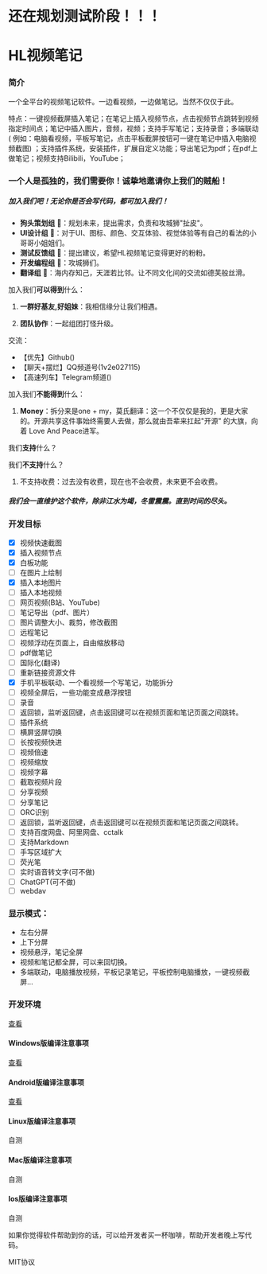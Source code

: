 # 还在规划测试阶段！！！

# HL视频笔记

### 简介

一个全平台的视频笔记软件。一边看视频，一边做笔记。当然不仅仅于此。

特点：一键视频截屏插入笔记；在笔记上插入视频节点，点击视频节点跳转到视频指定时间点；笔记中插入图片，音频，视频；支持手写笔记；支持录音；多端联动(
例如：电脑看视频，平板写笔记，点击平板截屏按钮可一键在笔记中插入电脑视频截图)
；支持插件系统，安装插件，扩展自定义功能；导出笔记为pdf；在pdf上做笔记；视频支持Bilibili，YouTube；

### 一个人是孤独的，我们需要你！诚挚地邀请你上我们的贼船！

##### 加入我们吧！无论你是否会写代码，都可加入我们！

- **狗头策划组** 🐶：规划未来，提出需求，负责和攻城狮"扯皮"。
- **UI设计组** 🦜：对于UI、图标、颜色、交互体验、视觉体验等有自己的看法的小哥哥小姐姐们。
- **测试反馈组** 🐹：提出建议，希望HL视频笔记变得更好的粉粉。
- **开发编程组** 🦁：攻城狮们。
- **翻译组** 🐰：海内存知己，天涯若比邻。让不同文化间的交流如德芙般丝滑。

加入我们**可以得到**什么：

1. **一群好基友,好姐妹**：我相信缘分让我们相遇。

2. **团队协作**：一起组团打怪升级。

交流：

- 【优先】Github()
- 【聊天+摆烂】QQ频道号(1v2e027115)
- 【高速列车】Telegram频道()

加入我们**不能得到**什么：

1. **Money**：拆分来是one +
   my，莫氏翻译：这一个不仅仅是我的，更是大家的。开源共享这件事始终需要人去做，那么就由吾辈来扛起"开源"
   的大旗，向着 Love And Peace进军。

我们**支持**什么？

我们**不支持**什么？

1. 不支持收费：过去没有收费，现在也不会收费，未来更不会收费。

##### 我们会一直维护这个软件，除非江水为竭，冬雷震震。直到时间的尽头。

### 开发目标

- [x] 视频快速截图
- [x] 插入视频节点
- [x] 白板功能
- [ ] 在图片上绘制
- [x] 插入本地图片
- [ ] 插入本地视频
- [ ] 网页视频(B站、YouTube)
- [ ] 笔记导出（pdf、图片）
- [ ] 图片调整大小、裁剪，修改截图
- [ ] 远程笔记
- [ ] 视频浮动在页面上，自由缩放移动
- [ ] pdf做笔记
- [ ] 国际化(翻译)
- [ ] 重新链接资源文件
- [x] 手机平板联动、一个看视频一个写笔记，功能拆分
- [ ] 视频全屏后，一些功能变成悬浮按钮
- [ ] 录音
- [ ] 返回锁，监听返回键，点击返回键可以在视频页面和笔记页面之间跳转。
- [ ] 插件系统
- [ ] 横屏竖屏切换
- [ ] 长按视频快进
- [ ] 视频倍速
- [ ] 视频缩放
- [ ] 视频字幕
- [ ] 截取视频片段
- [ ] 分享视频
- [ ] 分享笔记
- [ ] ORC识别
- [ ] 返回锁，监听返回键，点击返回键可以在视频页面和笔记页面之间跳转。
- [ ] 支持百度网盘、阿里网盘、cctalk
- [ ] 支持Markdown
- [ ] 手写区域扩大
- [ ] 荧光笔
- [ ] 实时语音转文字(可不做)
- [ ] ChatGPT(可不做)
- [ ] webdav

### 显示模式：

- 左右分屏
- ‌上下分屏
- ‌视频悬浮，笔记全屏
- ‌视频和笔记都全屏，可以来回切换。
- ‌多端联动，电脑播放视频，平板记录笔记，平板控制电脑播放，一键视频截屏...

### 开发环境

[查看](./doc/DevelopmentEnvironment.md)

#### Windows版编译注意事项

[查看](./doc/CompilationNotes/Windows.md)

#### Android版编译注意事项

[查看](./doc/CompilationNotes/Android.md)

#### Linux版编译注意事项

自测

#### Mac版编译注意事项

自测

#### Ios版编译注意事项

自测

如果你觉得软件帮助到你的话，可以给开发者买一杯咖啡，帮助开发者晚上写代码。

MIT协议

